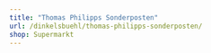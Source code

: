 ```yaml
---
title: "Thomas Philipps Sonderposten"
url: /dinkelsbuehl/thomas-philipps-sonderposten/
shop: Supermarkt
---
```

